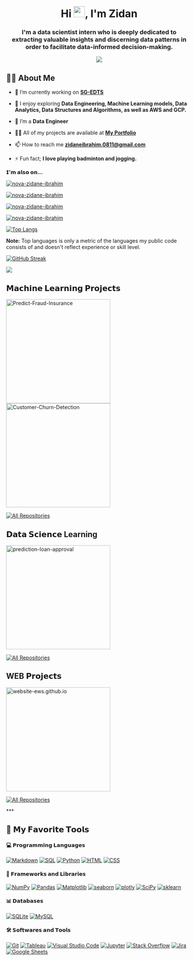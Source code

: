 <h1 align="center">Hi <img src="https://raw.githubusercontent.com/MartinHeinz/MartinHeinz/master/wave.gif" width="30px">, I'm Zidan</h1>
<h3 align="center">I'm a data scientist intern who is deeply dedicated to extracting valuable insights and discerning data patterns in order to facilitate data-informed decision-making.</h3>

<p align="center">
  <a href="https://github.com/DenverCoder1/readme-typing-svg"><img src="https://readme-typing-svg.herokuapp.com/?lines=Data%20Scientist;Machine%20Learning%20Engineer;Data%20Analyst;AWS%20Cloud%20Computing%20Trainer&font=Fira%20Code&center=true&width=840&height=45&color=f75c7e&vCenter=true&size=22"></a>
</p>


## 🙋‍♂️ About Me

- 🔭 I’m currently working on **[SG-EDTS](http://sg-edts.com/)**

- 🌱 I enjoy exploring **Data Engineering, Machine Learning models, Data Analytics, Data Structures and Algorithms, as well as AWS and GCP.**

- 👯 I’m a **Data Engineer**

- 👨‍💻 All of my projects are available at **[My Portfolio](https://novazidaneibrahim.nicepage.io)**

- 📫 How to reach me **zidaneibrahim.0811@gmail.com**

- ⚡ Fun fact; **I love playing badminton and jogging.**



<!-- **ℝ𝕖𝕒𝕔𝕙 𝕞𝕖 𝕒𝕥**   <a href='rizqiansyah52@@gmail.com' target="blank"><img align="center" src="https://img.shields.io/badge/Gmail-orange?style=flat&logo=gmail&labelColor=white" alt="muhammad-rizqiansyah" /></a> -->

**𝗜'𝗺 𝗮𝗹𝘀𝗼 𝗼𝗻...**

<a href="https://www.linkedin.com/in/nova-zidane-ibrahim/" target="blank"><img align="center" src="https://img.shields.io/badge/LinkedIn-blue?style=flat&logo=linkedin&labelColor=black" alt="nova-zidane-ibrahim" /></a>

<a href="https://www.kaggle.com/zidaneibrahim" target="blank"><img align="center" src="https://img.shields.io/badge/Kaggle-white?style=flat&logo=kaggle&labelColor=black" alt="nova-zidane-ibrahim" /></a>

<a href="https://medium.com/@novazidaneibrahim" target="blank"><img align="center" src="https://img.shields.io/badge/Medium-black?style=flat&logo=medium&labelColor=black" alt="nova-zidane-ibrahim" /></a>

<a href="https://www.instagram.com/ibrzidan/" target="blank"><img align="center" src="https://img.shields.io/badge/Instagram-purple?style=flat&logo=instagram&labelColor=black" alt="nova-zidane-ibrahim" /></a>

<!-- <a href="https://www.pinterest.com/muhammadrizqiansyah/" target="blank"><img align="center" src="https://img.shields.io/badge/Pinterest-D22B2B?style=flat&logo=pinterest&labelColor=black" alt="muhammad-rizqiansyah" /></a> -->

[![Top Langs](https://github-readme-stats.vercel.app/api/top-langs/?username=novazi&hide=Jupyter-Notebook&layout=compact&theme=radical)](https://github.com/novazi)

<b>Note:</b> Top languages is only a metric of the languages my public code consists of and doesn't reflect experience or skill level.

[![GitHub Streak](https://github-readme-streak-stats.herokuapp.com/?user=novazi&theme=dracula)](https://git.io/streak-stats)

<!-- ![Rizqiansyah's GitHub stats](https://github-readme-stats.vercel.app/api?username=novazi&show_icons=true&theme=dracula) -->


![](https://komarev.com/ghpvc/?username=your-github-novazi&color=66CDEB)


## 𝗠𝗮𝗰𝗵𝗶𝗻𝗲 𝗟𝗲𝗮𝗿𝗻𝗶𝗻𝗴 𝗣𝗿𝗼𝗷𝗲𝗰𝘁𝘀
<p align="left">
  <a href="https://github.com/novazi/insurance-fraud"><img width="282" src="https://denvercoder1-github-readme-stats.vercel.app/api/pin?username=novazi&repo=insurance-fraud&theme=react&bg_color=1F222E&title_color=F85D7F&icon_color=F8D866&hide_border=true&show_icons=false" alt="Predict-Fraud-Insurance"></a>
  <a href="https://github.com/novazi/automobile-price-prediction"><img width="282" src="https://denvercoder1-github-readme-stats.vercel.app/api/pin?username=novazi&repo=automobile-price-prediction&theme=react&bg_color=1F222E&title_color=F85D7F&icon_color=F8D866&hide_border=true&show_icons=false" alt="Customer-Churn-Detection"></a>
  

<p align="left">
  <a href="https://github.com/novazi?tab=repositories&sort=stargazers"><img alt="All Repositories" title="All Repositories" src="https://custom-icon-badges.herokuapp.com/badge/-All%20Repos-2962FF?style=for-the-badge&logoColor=white&logo=repo"/></a>
</p>

## 𝗗𝗮𝘁𝗮 𝗦𝗰𝗶𝗲𝗻𝗰𝗲 Learning
<p align="left">
  <a href="https://github.com/novazi/prediction-loan-approval"><img width="282" src="https://denvercoder1-github-readme-stats.vercel.app/api/pin?username=novazi&repo=prediction-loan-approval&theme=react&bg_color=1F222E&title_color=F85D7F&icon_color=F8D866&hide_border=true&show_icons=false" alt="prediction-loan-approval"></a>

<p align="left">
  <a href="https://github.com/novazi?tab=repositories&sort=stargazers"><img alt="All Repositories" title="All Repositories" src="https://custom-icon-badges.herokuapp.com/badge/-All%20Repos-2962FF?style=for-the-badge&logoColor=white&logo=repo"/></a>
</p>

## WEB 𝗣𝗿𝗼𝗷𝗲𝗰𝘁𝘀
<p align="left">
  <a href="https://github.com/novazi/website-ews.github.io"><img width="282" src="https://denvercoder1-github-readme-stats.vercel.app/api/pin?username=novazi&repo=website-ews.github.io&theme=react&bg_color=1F222E&title_color=F85D7F&icon_color=F8D866&hide_border=true&show_icons=false" alt="website-ews.github.io"></a>

<p align="left">
  <a href="https://github.com/novazi?tab=repositories&sort=stargazers"><img alt="All Repositories" title="All Repositories" src="https://custom-icon-badges.herokuapp.com/badge/-All%20Repos-2962FF?style=for-the-badge&logoColor=white&logo=repo"/></a>
</p>
***

## 🚀 𝗠𝘆 𝗙𝗮𝘃𝗼𝗿𝗶𝘁𝗲 𝗧𝗼𝗼𝗹𝘀

#### 💻 𝗣𝗿𝗼𝗴𝗿𝗮𝗺𝗺𝗶𝗻𝗴 𝗟𝗮𝗻𝗴𝘂𝗮𝗴𝗲𝘀
 
  <a href="#"><img alt="Markdown" src="https://img.shields.io/badge/Markdown-000000.svg?logo=markdown&logoColor=white"></a>
  <a href="#"><img alt="SQL" src="https://custom-icon-badges.herokuapp.com/badge/SQL-02386E.svg?logo=database&logoColor=white"></a>
  <a href="#"><img alt="Python" src="https://img.shields.io/badge/Python-00498D.svg?logo=python&logoColor=white"></a>
  <a href="#"><img alt="HTML" src="https://custom-icon-badges.herokuapp.com/badge/HTML-0052A2.svg?logo=HTML&logoColor=white"></a>
  <a href="#"><img alt="CSS" src="https://custom-icon-badges.herokuapp.com/badge/CSS-00264D.svg?logo=CSS3&logoColor=white"></a>
  
  
#### 🧰 𝗙𝗿𝗮𝗺𝗲𝘄𝗼𝗿𝗸𝘀 𝗮𝗻𝗱 𝗟𝗶𝗯𝗿𝗮𝗿𝗶𝗲𝘀
  <a href="#"><img alt="NumPy" src="https://img.shields.io/badge/Numpy-225366.svg?logo=numpy&logoColor=white"></a>
  <a href="#"><img alt="Pandas" src="https://img.shields.io/badge/Pandas-2A677F.svg?logo=pandas&logoColor=white"></a>
  <a href="#"><img alt="Matplotlib" src="https://img.shields.io/badge/Matplotlib-337C99.svg?logo=matplotlib-python&logoColor=white"></a>
  <a href="#"><img alt="seaborn" src="https://img.shields.io/badge/seaborn-3B91B2.svg?logo=pandas&logoColor=white"></a>
  <a href="#"><img alt="plotly" src="https://img.shields.io/badge/plotly-44A6CC.svg?logo=plotly-python&logoColor=white"></a>
  <a href="#"><img alt="SciPy" src="https://img.shields.io/badge/SciPy-4CBBE5.svg?logo=scipy&logoColor=white"></a>
  <a href="#"><img alt="sklearn" src="https://img.shields.io/badge/sklearn-55d0ff.svg?logo=scikitlearn&logoColor=white"></a>
  
#### 📊 𝗗𝗮𝘁𝗮𝗯𝗮𝘀𝗲𝘀

  <a href="#"><img alt="SQLite" src ="https://img.shields.io/badge/SQLite-99E2FF.svg?logo=sqlite&logoColor=white"></a>
  <a href="#"><img alt="MySQL" src="https://img.shields.io/badge/MySQL-EEFAFF.svg?logo=mysql&logoColor=white"></a>
  

#### 🛠️ 𝗦𝗼𝗳𝘁𝘄𝗮𝗿𝗲𝘀 𝗮𝗻𝗱 𝗧𝗼𝗼𝗹𝘀

<a href="#"><img alt="Git" src="https://img.shields.io/badge/Git-182E33.svg?logo=git&logoColor=white"></a>
<a href="#"><img alt="Tableau" src="https://img.shields.io/badge/Tableau-25454C.svg?logo=tableau&logoColor=white"></a>
<a href="#"><img alt="Visual Studio Code" src="https://img.shields.io/badge/Visual%20Studio%20Code-3D747F.svg?logo=visual-studio-code&logoColor=white"></a>
<a href="#"><img alt="Jupyter" src="https://img.shields.io/badge/Jupyter-4A8B99.svg?logo=Jupyter&logoColor=white"></a>
<a href="#"><img alt="Stack Overflow" src="https://img.shields.io/badge/-Stack%20Overflow-63B9CC?logo=stack-overflow&logoColor=white"></a>
<a href="#"><img alt="Jira" src="https://img.shields.io/badge/Jira-7ce8ff.svg?logo=Jira&logoColor=white"></a>
<a href="#"><img alt="Google Sheets" src="https://img.shields.io/badge/Google%20Sheets-89EAFF.svg?logo=google%20sheets&logoColor=white"></a>


